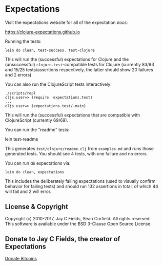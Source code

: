 # Expectations

Visit the expectations website for all of the expectation docs:

<a href="https://clojure-expectations.github.io">https://clojure-expectations.github.io</a>

Running the tests:

    lein do clean, test-success, test-clojure

This will run the (successful) expectations for Clojure and the (unsuccessful) `clojure.test`-compatible tests for Clojure (currently 83/83 and 15/25 tests/assertions respectively, the latter should show 20 failures and 2 errors).

You can also run the ClojureScript tests interactively:

    ./scripts/repl
    cljs.user=> (require 'expectations.test)
    ...
    cljs.user=> (expectations.test/-main)

This will run the (successful) expectations that are compatible with ClojureScript (currently 69/69).

You can run the "readme" tests:

  lein test-readme

This generates `test/clojure/readme.clj` from `examples.md` and runs those generated tests. You should see 4 tests, with one failure and no errors.

You can run _all_ expectations via:

    lein do clean, expectations

This includes the deliberately failing expectations (used to visually confirm behavior for failing tests) and should run 132 assertions in total, of which 44 will fail and 2 will error.

## License & Copyright

Copyright (c) 2010-2017, Jay C Fields, Sean Corfield. All rights reserved. This software is available under the BSD 3-Clause Open Source License.

## Donate to Jay C Fields, the creator of Expectations

<a href="https://www.coinbase.com/checkouts/7e288c1998b7d7135eeafbe785a2ce60">Donate Bitcoins</a>
